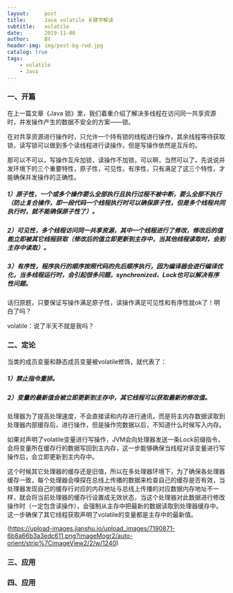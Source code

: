```yaml
---
layout:     post
title:      Java volatile 关键字解读
subtitle:   volatile
date:       2019-11-08
author:     BY
header-img: img/post-bg-rwd.jpg
catalog: true
tags:
    - volatile
    - Java
---
```

### 一、开篇
在上一篇文章《Java 锁》里，我们着重介绍了解决多线程在访问同一共享资源时，并发操作产生的数据不安全的方案——锁。

在对共享资源进行操作时，只允许一个持有锁的线程进行操作，其余线程等待获取锁，读写锁可以做到多个读线程进行读操作，但是写操作依然是互斥的。

那可以不可以，写操作互斥加锁，读操作不加锁，可以啊，当然可以了。先说说并发环境下的三个重要特性，原子性，可见性，有序性，只有满足了这三个特性，才能确保并发操作的正确性。

##### 1）原子性，一个或多个操作要么全部执行且执行过程不被中断，要么全部不执行（防止复合操作，即一段代码一个线程执行时可以确保原子性，但是多个线程共同执行时，就不能确保原子性了）。

##### 2）可见性，多个线程访问同一共享资源，其中一个线程进行了修改，修改后的值能立即被其它线程获取（修改后的值立即更新到主存中，当其他线程读取时，会到主存中读取）。

##### 3）有序性，程序执行的顺序按照代码的先后顺序执行，因为编译器会进行编译优化，当多线程运行时，会引起很多问题，synchronized、Lock也可以解决有序性问题。

话归原题，只要保证写操作满足原子性，读操作满足可见性和有序性就ok了！明白了吗？

volatile：说了半天不就是我吗？

### 二、定论
当类的成员变量和静态成员变量被volatile修饰，就代表了：

##### 1）禁止指令重排。
##### 2）变量的最新值会被立即更新到主存中，其它线程可以获取最新的修改值。

处理器为了提高处理速度，不会直接读和内存进行通讯，而是将主内存数据读取到处理器内部缓存后，进行操作，但是操作完数据以后，不知道什么时候写入内存。

如果对声明了volatile变量进行写操作，JVM会向处理器发送一条Lock前缀指令，会将变量所在缓存行的数据写回到主内存，这一步能够确保当线程对该变量进行写操作后，会立即更新到主内存中。

这个时候其它处理器的缓存还是旧值，所以在多处理器环境下，为了确保各处理器缓存一致，每个处理器会嗅探在总线上传播的数据来检查自己的缓存是否有效，当处理器发现自己的缓存行对应的内存地址与总线上传播的对应数据内存地址不一样，就会将当前处理器的缓存行设置成无效状态，当这个处理器对此数据进行修改操作时（一定包含读操作），会强制从主存中把最新的数据读取到处理器缓存中。这一步确保了其它线程获取声明了volatile的变量都是主存中的最新值。

(https://upload-images.jianshu.io/upload_images/7190871-6b8a66b3a3edc611.png?imageMogr2/auto-orient/strip%7CimageView2/2/w/1240)

### 三、应用



### 四、应用



